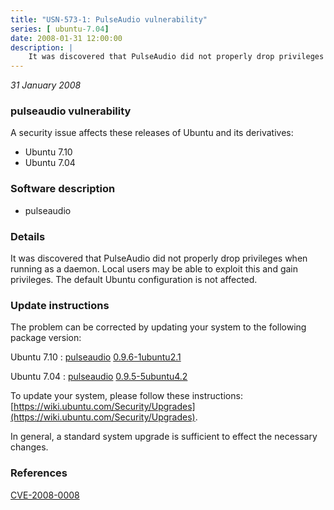 ```yaml
---
title: "USN-573-1: PulseAudio vulnerability"
series: [ ubuntu-7.04]
date: 2008-01-31 12:00:00
description: |
    It was discovered that PulseAudio did not properly drop privileges when running as a daemon. Local users may be able to exploit this and gain privileges. The default Ubuntu configuration is not affected. 
--- 
```

 
 

*31 January 2008*

### pulseaudio vulnerability

A security issue affects these releases of Ubuntu and its derivatives:

* Ubuntu 7.10
* Ubuntu 7.04

### Software description

* pulseaudio 

### Details

It was discovered that PulseAudio did not properly drop privileges when running as a daemon. Local users may be able to exploit this and gain privileges. The default Ubuntu configuration is not affected. 

### Update instructions

The problem can be corrected by updating your system to the following package version:

Ubuntu 7.10
 : [pulseaudio](https://launchpad.net/ubuntu/+source/pulseaudio) <span> [0.9.6-1ubuntu2.1](https://launchpad.net/ubuntu/+source/pulseaudio/0.9.6-1ubuntu2.1) </span> 

Ubuntu 7.04
 : [pulseaudio](https://launchpad.net/ubuntu/+source/pulseaudio) <span> [0.9.5-5ubuntu4.2](https://launchpad.net/ubuntu/+source/pulseaudio/0.9.5-5ubuntu4.2) </span> 

To update your system, please follow these instructions: [https://wiki.ubuntu.com/Security/Upgrades](https://wiki.ubuntu.com/Security/Upgrades).

In general, a standard system upgrade is sufficient to effect the necessary changes. 

### References

 
 [CVE-2008-0008](http://people.ubuntu.com/~ubuntu-security/cve/CVE-2008-0008)
 

